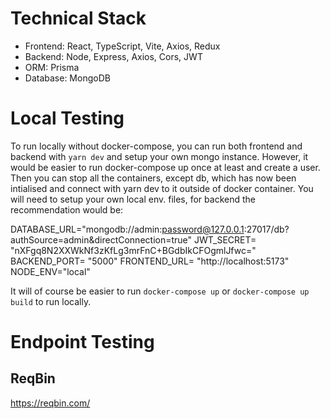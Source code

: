 # Technical Stack

- Frontend: React, TypeScript, Vite, Axios, Redux
- Backend: Node, Express, Axios, Cors, JWT
- ORM: Prisma
- Database: MongoDB

# Local Testing

To run locally without docker-compose, you can run both frontend and backend with `yarn dev` and setup your own mongo instance. However, it would be easier to run docker-compose up once at least and create a user. Then you can stop all the containers, except db, which has now been intialised and connect with yarn dev to it outside of docker container. You will need to setup your own local env. files, for backend the recommendation would be:

DATABASE_URL="mongodb://admin:password@127.0.0.1:27017/db?authSource=admin&directConnection=true"
JWT_SECRET= "nXFgq8N2XXWkNf3zKfLg3mrFnC+BGdbIkCFOgmlJfwc="
BACKEND_PORT= "5000"
FRONTEND_URL= "http://localhost:5173"
NODE_ENV="local"

It will of course be easier to run `docker-compose up` or `docker-compose up build` to run locally.

# Endpoint Testing

## ReqBin

https://reqbin.com/